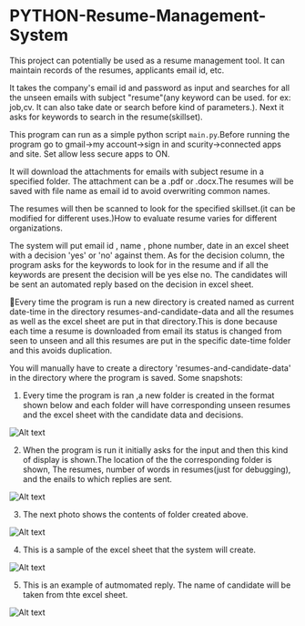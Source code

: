# PYTHON-Resume-Management-System
This project can potentially be used as a resume management tool. It can maintain records of the resumes, applicants email id, etc.

It takes the company's email id and password as input and searches for all the unseen emails with subject "resume"(any keyword can be used. for ex: job,cv. It can also take date or search before kind of parameters.). Next it asks for keywords to search in the resume(skillset).

This program can run as a simple python script `main.py`.Before running the program go to 
gmail->my account->sign in and scurity->connected apps and site. Set allow less secure apps to ON.

It will download the attachments for emails with subject resume in a specified folder. The attachment can be a .pdf or .docx.The resumes will be saved with file name as email id to avoid overwriting common names.

The resumes will then be scanned to look for the specified skillset.(it can be modified for different uses.)How to evaluate resume varies for different organizations.

The system will put email id , name , phone number, date  in an excel sheet with a decision 'yes' or 'no' against them.
As for the decision column, the program asks for the keywords to look for in the resume and if all the keywords are present the decision will be yes else no. 
The candidates will be sent an automated reply based on the decision in excel sheet.

Every time the program is run a new directory is created named as current date-time in the directory resumes-and-candidate-data and all the resumes as well as the excel sheet are put in that directory.This is done because each time a resume is downloaded from email its status is changed from seen to unseen and all this resumes are put in the specific date-time folder and this avoids duplication.



You will manually have to create a directory 'resumes-and-candidate-data' in the directory where the program is saved.
Some snapshots:

1) Every time the program is ran ,a new folder is created in the format shown below and each folder will have corresponding unseen resumes and the excel sheet with the candidate data and decisions.
 
![Alt text](https://github.com/kunalchhabria/PYTHON-Automated-recruitment-system/blob/master/python%20auto%20recruitment%20pics/1.png "1")  

2) When the program is run it initially asks for the input and then this kind of display is shown.The location of the the corresponding folder is shown, The resumes, number of words in resumes(just for debugging), and the enails to which replies are sent.


![Alt text](https://github.com/kunalchhabria/PYTHON-Automated-recruitment-system/blob/master/python%20auto%20recruitment%20pics/2.png "2")
 
3) The next photo shows the contents of folder created above.
 
![Alt text](https://github.com/kunalchhabria/PYTHON-Automated-recruitment-system/blob/master/python%20auto%20recruitment%20pics/3.png "3") 

4) This is a sample of the excel sheet that the system will create.
 
![Alt text](https://github.com/kunalchhabria/PYTHON-Automated-recruitment-system/blob/master/python%20auto%20recruitment%20pics/4.png "4")

5) This is an example of autmomated reply. The name of candidate will be taken from thte excel sheet.
 

![Alt text](https://github.com/kunalchhabria/PYTHON-Automated-recruitment-system/blob/master/python%20auto%20recruitment%20pics/5.png "5")
